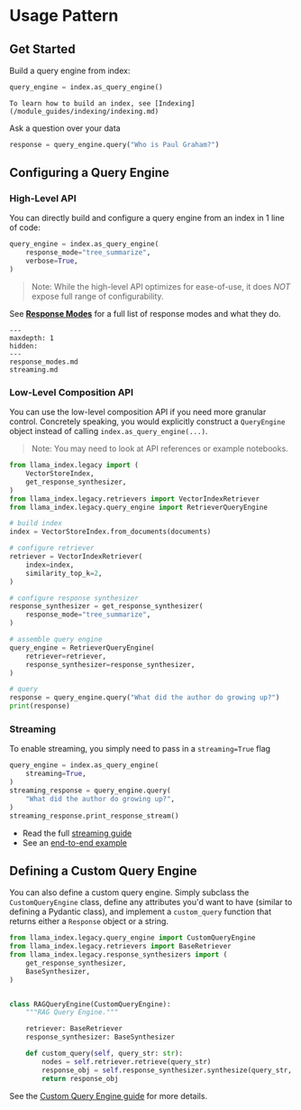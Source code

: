 # Usage Pattern

## Get Started

Build a query engine from index:

```python
query_engine = index.as_query_engine()
```

```{tip}
To learn how to build an index, see [Indexing](/module_guides/indexing/indexing.md)
```

Ask a question over your data

```python
response = query_engine.query("Who is Paul Graham?")
```

## Configuring a Query Engine

### High-Level API

You can directly build and configure a query engine from an index in 1 line of code:

```python
query_engine = index.as_query_engine(
    response_mode="tree_summarize",
    verbose=True,
)
```

> Note: While the high-level API optimizes for ease-of-use, it does _NOT_ expose full range of configurability.

See [**Response Modes**](./response_modes.md) for a full list of response modes and what they do.

```{toctree}
---
maxdepth: 1
hidden:
---
response_modes.md
streaming.md
```

### Low-Level Composition API

You can use the low-level composition API if you need more granular control.
Concretely speaking, you would explicitly construct a `QueryEngine` object instead of calling `index.as_query_engine(...)`.

> Note: You may need to look at API references or example notebooks.

```python
from llama_index.legacy import (
    VectorStoreIndex,
    get_response_synthesizer,
)
from llama_index.legacy.retrievers import VectorIndexRetriever
from llama_index.legacy.query_engine import RetrieverQueryEngine

# build index
index = VectorStoreIndex.from_documents(documents)

# configure retriever
retriever = VectorIndexRetriever(
    index=index,
    similarity_top_k=2,
)

# configure response synthesizer
response_synthesizer = get_response_synthesizer(
    response_mode="tree_summarize",
)

# assemble query engine
query_engine = RetrieverQueryEngine(
    retriever=retriever,
    response_synthesizer=response_synthesizer,
)

# query
response = query_engine.query("What did the author do growing up?")
print(response)
```

### Streaming

To enable streaming, you simply need to pass in a `streaming=True` flag

```python
query_engine = index.as_query_engine(
    streaming=True,
)
streaming_response = query_engine.query(
    "What did the author do growing up?",
)
streaming_response.print_response_stream()
```

- Read the full [streaming guide](/module_guides/deploying/query_engine/streaming.md)
- See an [end-to-end example](/examples/customization/streaming/SimpleIndexDemo-streaming.ipynb)

## Defining a Custom Query Engine

You can also define a custom query engine. Simply subclass the `CustomQueryEngine` class, define any attributes you'd want to have (similar to defining a Pydantic class), and implement a `custom_query` function that returns either a `Response` object or a string.

```python
from llama_index.legacy.query_engine import CustomQueryEngine
from llama_index.legacy.retrievers import BaseRetriever
from llama_index.legacy.response_synthesizers import (
    get_response_synthesizer,
    BaseSynthesizer,
)


class RAGQueryEngine(CustomQueryEngine):
    """RAG Query Engine."""

    retriever: BaseRetriever
    response_synthesizer: BaseSynthesizer

    def custom_query(self, query_str: str):
        nodes = self.retriever.retrieve(query_str)
        response_obj = self.response_synthesizer.synthesize(query_str, nodes)
        return response_obj
```

See the [Custom Query Engine guide](/examples/query_engine/custom_query_engine.ipynb) for more details.
